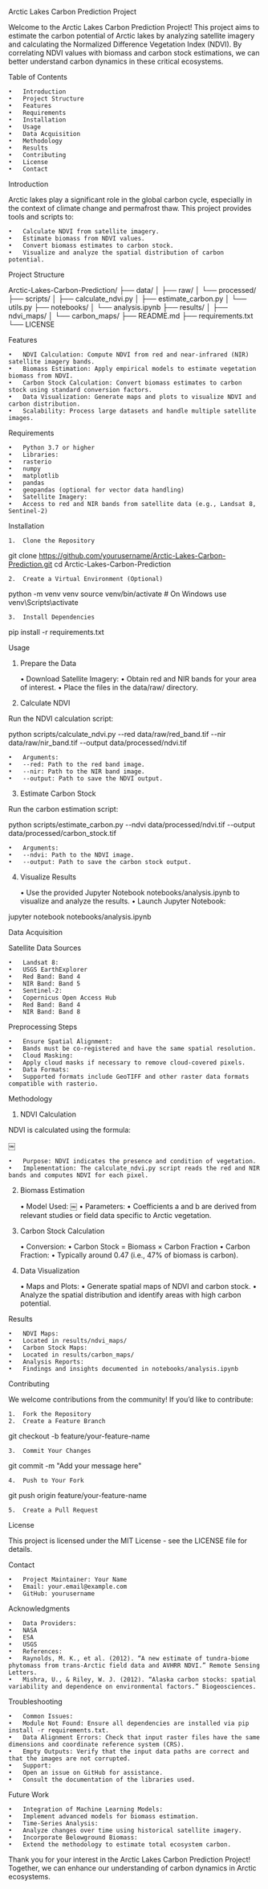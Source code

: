 Arctic Lakes Carbon Prediction Project

Welcome to the Arctic Lakes Carbon Prediction Project! This project aims to estimate the carbon potential of Arctic lakes by analyzing satellite imagery and calculating the Normalized Difference Vegetation Index (NDVI). By correlating NDVI values with biomass and carbon stock estimations, we can better understand carbon dynamics in these critical ecosystems.

Table of Contents

	•	Introduction
	•	Project Structure
	•	Features
	•	Requirements
	•	Installation
	•	Usage
	•	Data Acquisition
	•	Methodology
	•	Results
	•	Contributing
	•	License
	•	Contact

Introduction

Arctic lakes play a significant role in the global carbon cycle, especially in the context of climate change and permafrost thaw. This project provides tools and scripts to:

	•	Calculate NDVI from satellite imagery.
	•	Estimate biomass from NDVI values.
	•	Convert biomass estimates to carbon stock.
	•	Visualize and analyze the spatial distribution of carbon potential.

Project Structure

Arctic-Lakes-Carbon-Prediction/
├── data/
│   ├── raw/
│   └── processed/
├── scripts/
│   ├── calculate_ndvi.py
│   ├── estimate_carbon.py
│   └── utils.py
├── notebooks/
│   └── analysis.ipynb
├── results/
│   ├── ndvi_maps/
│   └── carbon_maps/
├── README.md
├── requirements.txt
└── LICENSE

Features

	•	NDVI Calculation: Compute NDVI from red and near-infrared (NIR) satellite imagery bands.
	•	Biomass Estimation: Apply empirical models to estimate vegetation biomass from NDVI.
	•	Carbon Stock Calculation: Convert biomass estimates to carbon stock using standard conversion factors.
	•	Data Visualization: Generate maps and plots to visualize NDVI and carbon distribution.
	•	Scalability: Process large datasets and handle multiple satellite images.

Requirements

	•	Python 3.7 or higher
	•	Libraries:
	•	rasterio
	•	numpy
	•	matplotlib
	•	pandas
	•	geopandas (optional for vector data handling)
	•	Satellite Imagery:
	•	Access to red and NIR bands from satellite data (e.g., Landsat 8, Sentinel-2)

Installation

	1.	Clone the Repository

git clone https://github.com/yourusername/Arctic-Lakes-Carbon-Prediction.git
cd Arctic-Lakes-Carbon-Prediction


	2.	Create a Virtual Environment (Optional)

python -m venv venv
source venv/bin/activate  # On Windows use venv\Scripts\activate


	3.	Install Dependencies

pip install -r requirements.txt



Usage

1. Prepare the Data

	•	Download Satellite Imagery:
	•	Obtain red and NIR bands for your area of interest.
	•	Place the files in the data/raw/ directory.

2. Calculate NDVI

Run the NDVI calculation script:

python scripts/calculate_ndvi.py --red data/raw/red_band.tif --nir data/raw/nir_band.tif --output data/processed/ndvi.tif

	•	Arguments:
	•	--red: Path to the red band image.
	•	--nir: Path to the NIR band image.
	•	--output: Path to save the NDVI output.

3. Estimate Carbon Stock

Run the carbon estimation script:

python scripts/estimate_carbon.py --ndvi data/processed/ndvi.tif --output data/processed/carbon_stock.tif

	•	Arguments:
	•	--ndvi: Path to the NDVI image.
	•	--output: Path to save the carbon stock output.

4. Visualize Results

	•	Use the provided Jupyter Notebook notebooks/analysis.ipynb to visualize and analyze the results.
	•	Launch Jupyter Notebook:

jupyter notebook notebooks/analysis.ipynb



Data Acquisition

Satellite Data Sources

	•	Landsat 8:
	•	USGS EarthExplorer
	•	Red Band: Band 4
	•	NIR Band: Band 5
	•	Sentinel-2:
	•	Copernicus Open Access Hub
	•	Red Band: Band 4
	•	NIR Band: Band 8

Preprocessing Steps

	•	Ensure Spatial Alignment:
	•	Bands must be co-registered and have the same spatial resolution.
	•	Cloud Masking:
	•	Apply cloud masks if necessary to remove cloud-covered pixels.
	•	Data Formats:
	•	Supported formats include GeoTIFF and other raster data formats compatible with rasterio.

Methodology

1. NDVI Calculation

NDVI is calculated using the formula:

￼

	•	Purpose: NDVI indicates the presence and condition of vegetation.
	•	Implementation: The calculate_ndvi.py script reads the red and NIR bands and computes NDVI for each pixel.

2. Biomass Estimation

	•	Model Used:
￼
	•	Parameters:
	•	Coefficients a and b are derived from relevant studies or field data specific to Arctic vegetation.

3. Carbon Stock Calculation

	•	Conversion:
	•	Carbon Stock = Biomass × Carbon Fraction
	•	Carbon Fraction:
	•	Typically around 0.47 (i.e., 47% of biomass is carbon).

4. Data Visualization

	•	Maps and Plots:
	•	Generate spatial maps of NDVI and carbon stock.
	•	Analyze the spatial distribution and identify areas with high carbon potential.

Results

	•	NDVI Maps:
	•	Located in results/ndvi_maps/
	•	Carbon Stock Maps:
	•	Located in results/carbon_maps/
	•	Analysis Reports:
	•	Findings and insights documented in notebooks/analysis.ipynb

Contributing

We welcome contributions from the community! If you’d like to contribute:

	1.	Fork the Repository
	2.	Create a Feature Branch

git checkout -b feature/your-feature-name


	3.	Commit Your Changes

git commit -m "Add your message here"


	4.	Push to Your Fork

git push origin feature/your-feature-name


	5.	Create a Pull Request

License

This project is licensed under the MIT License - see the LICENSE file for details.

Contact

	•	Project Maintainer: Your Name
	•	Email: your.email@example.com
	•	GitHub: yourusername

Acknowledgments

	•	Data Providers:
	•	NASA
	•	ESA
	•	USGS
	•	References:
	•	Raynolds, M. K., et al. (2012). “A new estimate of tundra-biome phytomass from trans-Arctic field data and AVHRR NDVI.” Remote Sensing Letters.
	•	Mishra, U., & Riley, W. J. (2012). “Alaska carbon stocks: spatial variability and dependence on environmental factors.” Biogeosciences.

Troubleshooting

	•	Common Issues:
	•	Module Not Found: Ensure all dependencies are installed via pip install -r requirements.txt.
	•	Data Alignment Errors: Check that input raster files have the same dimensions and coordinate reference system (CRS).
	•	Empty Outputs: Verify that the input data paths are correct and that the images are not corrupted.
	•	Support:
	•	Open an issue on GitHub for assistance.
	•	Consult the documentation of the libraries used.

Future Work

	•	Integration of Machine Learning Models:
	•	Implement advanced models for biomass estimation.
	•	Time-Series Analysis:
	•	Analyze changes over time using historical satellite imagery.
	•	Incorporate Belowground Biomass:
	•	Extend the methodology to estimate total ecosystem carbon.

Thank you for your interest in the Arctic Lakes Carbon Prediction Project! Together, we can enhance our understanding of carbon dynamics in Arctic ecosystems.
